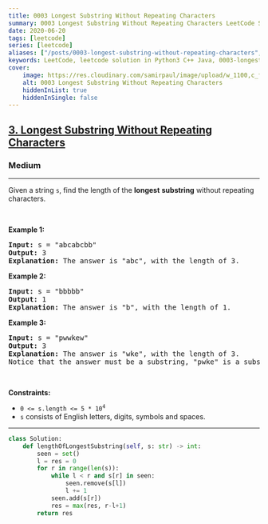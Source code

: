 ```yaml
---
title: 0003 Longest Substring Without Repeating Characters
summary: 0003 Longest Substring Without Repeating Characters LeetCode Solution Explained
date: 2020-06-20
tags: [leetcode]
series: [leetcode]
aliases: ["/posts/0003-longest-substring-without-repeating-characters", "/blog/posts/0003-longest-substring-without-repeating-characters", "/0003-longest-substring-without-repeating-characters"]
keywords: LeetCode, leetcode solution in Python3 C++ Java, 0003-longest-substring-without-repeating-characters solution
cover:
    image: https://res.cloudinary.com/samirpaul/image/upload/w_1100,c_fit,co_rgb:FFFFFF,l_text:Arial_70_bold:0003 Longest Substring Without Repeating Characters/problem-solving.webp
    alt: 0003 Longest Substring Without Repeating Characters
    hiddenInList: true
    hiddenInSingle: false
---
```



<h2><a href="https://leetcode.com/problems/longest-substring-without-repeating-characters/">3. Longest Substring Without Repeating Characters</a></h2><h3>Medium</h3><hr><div><p>Given a string <code>s</code>, find the length of the <strong>longest</strong> <span data-keyword="substring-nonempty"><strong>substring</strong></span> without repeating characters.</p>

<p>&nbsp;</p>
<p><strong class="example">Example 1:</strong></p>

<pre><strong>Input:</strong> s = "abcabcbb"
<strong>Output:</strong> 3
<strong>Explanation:</strong> The answer is "abc", with the length of 3.
</pre>

<p><strong class="example">Example 2:</strong></p>

<pre><strong>Input:</strong> s = "bbbbb"
<strong>Output:</strong> 1
<strong>Explanation:</strong> The answer is "b", with the length of 1.
</pre>

<p><strong class="example">Example 3:</strong></p>

<pre><strong>Input:</strong> s = "pwwkew"
<strong>Output:</strong> 3
<strong>Explanation:</strong> The answer is "wke", with the length of 3.
Notice that the answer must be a substring, "pwke" is a subsequence and not a substring.
</pre>

<p>&nbsp;</p>
<p><strong>Constraints:</strong></p>

<ul>
	<li><code>0 &lt;= s.length &lt;= 5 * 10<sup>4</sup></code></li>
	<li><code>s</code> consists of English letters, digits, symbols and spaces.</li>
</ul>
</div>

---




```python
class Solution:
    def lengthOfLongestSubstring(self, s: str) -> int:
        seen = set()
        l = res = 0
        for r in range(len(s)):
            while l < r and s[r] in seen:
                seen.remove(s[l])
                l += 1
            seen.add(s[r])
            res = max(res, r-l+1)
        return res
```

